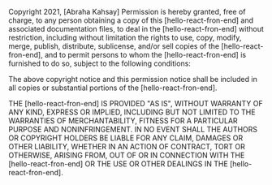 Copyright 2021, [Abraha Kahsay]
Permission is hereby granted, free of charge, to any person obtaining a copy of this [hello-react-fron-end] and associated documentation files, to deal in the [hello-react-fron-end] without restriction, including without limitation the rights to use, copy, modify, merge, publish, distribute, sublicense, and/or sell copies of the [hello-react-fron-end], and to permit persons to whom the [hello-react-fron-end] is furnished to do so, subject to the following conditions:

The above copyright notice and this permission notice shall be included in all copies or substantial portions of the [hello-react-fron-end].

THE [hello-react-fron-end] IS PROVIDED "AS IS", WITHOUT WARRANTY OF ANY KIND, EXPRESS OR IMPLIED, INCLUDING BUT NOT LIMITED TO THE WARRANTIES OF MERCHANTABILITY, FITNESS FOR A PARTICULAR PURPOSE AND NONINFRINGEMENT. IN NO EVENT SHALL THE AUTHORS OR COPYRIGHT HOLDERS BE LIABLE FOR ANY CLAIM, DAMAGES OR OTHER LIABILITY, WHETHER IN AN ACTION OF CONTRACT, TORT OR OTHERWISE, ARISING FROM, OUT OF OR IN CONNECTION WITH THE [hello-react-fron-end] OR THE USE OR OTHER DEALINGS IN THE [hello-react-fron-end].